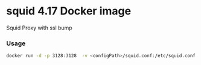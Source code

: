 # squid 4.17 Docker image
Squid Proxy with ssl bump

### Usage

```bash
docker run -d -p 3128:3128  -v <configPath>/squid.conf:/etc/squid.conf:ro squid:4.17 
```